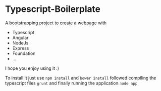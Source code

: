 Typescript-Boilerplate
======================

A bootstrapping project to create a webpage with

* Typescript
* Angular
* NodeJs
* Express
* Foundation
* ...


I hope you enjoy using it :)

To install it just use `npm install` and `bower install` followed compiling the typescript files `grunt` and finally
running the application `node app`
